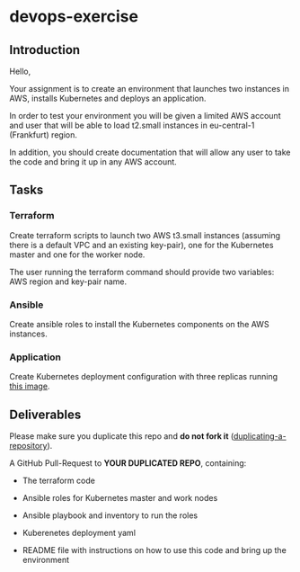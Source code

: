# devops-exercise

## Introduction

Hello, 

Your assignment is to create an environment that launches two instances in AWS, installs Kubernetes and deploys an application.

In order to test your environment you will be given a limited AWS account and user that will be able to load t2.small instances in eu-central-1 (Frankfurt) region.

In addition, you should create documentation that will allow any user to take the code and bring it up in any AWS account.

## Tasks

### Terraform
Create terraform scripts to launch two AWS t3.small instances (assuming there is a default VPC and an existing key-pair), one for the Kubernetes master and one for the worker node.

The user running the terraform command should provide two variables: AWS region and key-pair name.

### Ansible
Create ansible roles to install the Kubernetes components on the AWS instances.

### Application
Create Kubernetes deployment configuration with three replicas running [this image](https://hub.docker.com/r/gairadzi/webserver).

## Deliverables
Please make sure you duplicate this repo and **do not fork it** ([duplicating-a-repository](https://docs.github.com/en/github/creating-cloning-and-archiving-repositories/creating-a-repository-on-github/duplicating-a-repository)).

A GitHub Pull-Request to **YOUR DUPLICATED REPO**, containing:


* The terraform code

* Ansible roles for Kubernetes master and work nodes

* Ansible playbook and inventory to run the roles

* Kuberenetes deployment yaml

* README file with instructions on how to use this code and bring up the environment

